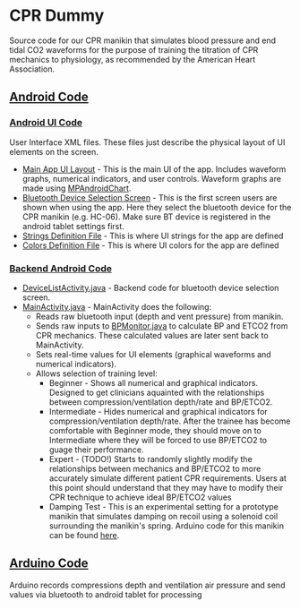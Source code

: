 # CPR Dummy
Source code for our CPR manikin that simulates blood pressure and end tidal CO2 waveforms for the purpose of training the titration of CPR mechanics to physiology, as recommended by the American Heart Association.

## [Android Code](app/src/main)
### [Android UI Code](app/src/main/res)
User Interface XML files. These files just describe the physical layout of UI elements on the screen.
* [Main App UI Layout](app/src/main/res/layout/activity_main.xml) - This is the main UI of the app. Includes waveform graphs, numerical indicators, and user controls. Waveform graphs are made using [MPAndroidChart](https://github.com/PhilJay/MPAndroidChart).
* [Bluetooth Device Selection Screen](/app/src/main/res/layout/activity_device_list.xml) - This is the first screen users are shown when using the app. Here they select the bluetooth device for the CPR manikin (e.g. HC-06). Make sure BT device is registered in the android tablet settings first.
* [Strings Definition File](app/src/main/res/values/strings.xml) - This is where UI strings for the app are defined
* [Colors Definition File](app/src/main/res/values/colors.xml) - This is where UI colors for the app are defined

### [Backend Android Code](src/main/java/com/application/nick/cprdummy)

* [DeviceListActivity.java](app/src/main/java/com/application/nick/cprdummy/DeviceListActivity.java) - Backend code for bluetooth device selection screen. 
* [MainActivity.java](app/src/main/java/com/application/nick/cprdummy/MainActivity.java) - MainActivity does the following:
  * Reads raw bluetooth input (depth and vent pressure) from manikin. 
  * Sends raw inputs to [BPMonitor.java](app/src/main/java/com/application/nick/cprdummy/BPMonitor.java) to calculate BP and ETCO2 from CPR mechanics. These calculated values are later sent back to MainActivity. 
  * Sets real-time values for UI elements (graphical waveforms and numerical indicators). 
  * Allows selection of training level:
    * Beginner - Shows all numerical and graphical indicators. Designed to get clinicians aquainted with the relationships between compression/ventilation depth/rate and BP/ETCO2.
    * Intermediate - Hides numerical and graphical indicators for compression/ventilation depth/rate. After the trainee has become comfortable with Beginner mode, they should move on to Intermediate where they will be forced to use BP/ETCO2 to guage their performance.
    * Expert - (TODO!) Starts to randomly slightly modify the relationships between mechanics and BP/ETCO2 to more accurately simulate different patient CPR requirements. Users at this point should understand that they may have to modify their CPR technique to achieve ideal BP/ETCO2 values
    * Damping Test - This is an experimental setting for a prototype manikin that simulates damping on recoil using a solenoid coil surrounding the manikin's spring. Arduino code for this manikin can be found [here](https://github.com/njwidmann/MoldingManikin).

## [Arduino Code](CPR_Dummy_Arduino_Code/CPR_Dummy_Arduino_Code.ino)
Arduino records compressions depth and ventilation air pressure and send values via bluetooth to android tablet for processing
